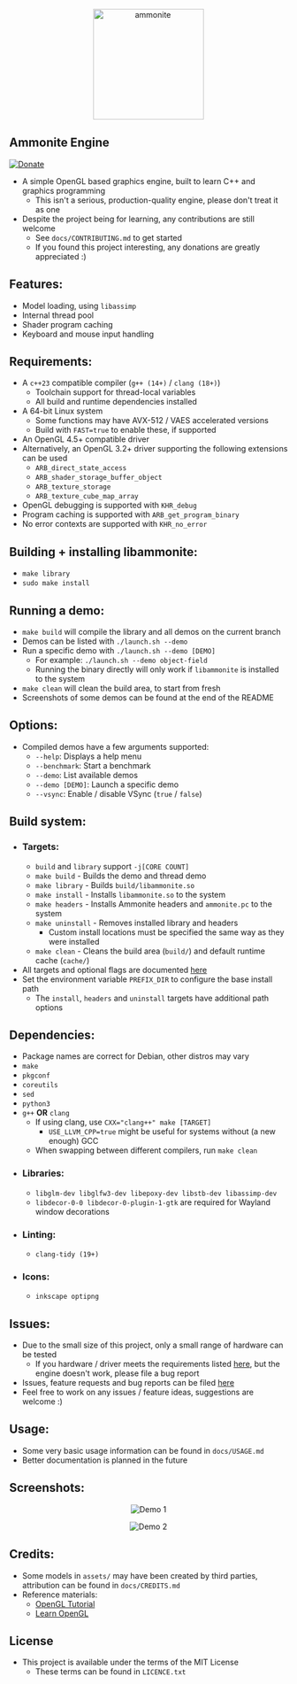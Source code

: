 <p align="center">
  <img src="https://github.com/stuarthayhurst/ammonite/raw/master/assets/icons/icon.svg" alt="ammonite" width="200px">
</p>

## Ammonite Engine
[![Donate](https://img.shields.io/badge/Donate-PayPal-green.svg)](https://paypal.me/stuartahayhurst)
  - A simple OpenGL based graphics engine, built to learn C++ and graphics programming
    - This isn't a serious, production-quality engine, please don't treat it as one
  - Despite the project being for learning, any contributions are still welcome
    - See `docs/CONTRIBUTING.md` to get started
    - If you found this project interesting, any donations are greatly appreciated :)

## Features:
  - Model loading, using `libassimp`
  - Internal thread pool
  - Shader program caching
  - Keyboard and mouse input handling

## Requirements:
  - A `c++23` compatible compiler (`g++ (14+)` / `clang (18+)`)
    - Toolchain support for thread-local variables
    - All build and runtime dependencies installed
  - A 64-bit Linux system
    - Some functions may have AVX-512 / VAES accelerated versions
    - Build with `FAST=true` to enable these, if supported
  - An OpenGL 4.5+ compatible driver
  - Alternatively, an OpenGL 3.2+ driver supporting the following extensions can be used
    - `ARB_direct_state_access`
    - `ARB_shader_storage_buffer_object`
    - `ARB_texture_storage`
    - `ARB_texture_cube_map_array`
  - OpenGL debugging is supported with `KHR_debug`
  - Program caching is supported with `ARB_get_program_binary`
  - No error contexts are supported with `KHR_no_error`

## Building + installing libammonite:
  - `make library`
  - `sudo make install`

## Running a demo:
  - `make build` will compile the library and all demos on the current branch
  - Demos can be listed with `./launch.sh --demo`
  - Run a specific demo with `./launch.sh --demo [DEMO]`
    - For example: `./launch.sh --demo object-field`
    - Running the binary directly will only work if `libammonite` is installed to the system
  - `make clean` will clean the build area, to start from fresh
  - Screenshots of some demos can be found at the end of the README

## Options:
  - Compiled demos have a few arguments supported:
    - `--help`: Displays a help menu
    - `--benchmark`: Start a benchmark
    - `--demo`: List available demos
    - `--demo [DEMO]`: Launch a specific demo
    - `--vsync`: Enable / disable VSync (`true` / `false`)

## Build system:
  - ### Targets:
    - `build` and `library` support `-j[CORE COUNT]`
    - `make build` - Builds the demo and thread demo
    - `make library` - Builds `build/libammonite.so`
    - `make install` - Installs `libammonite.so` to the system
    - `make headers` - Installs Ammonite headers and `ammonite.pc` to the system
    - `make uninstall` - Removes installed library and headers
      - Custom install locations must be specified the same way as they were installed
    - `make clean` - Cleans the build area (`build/`) and default runtime cache (`cache/`)
  - All targets and optional flags are documented [here](docs/CONTRIBUTING.md#build-system)
  - Set the environment variable `PREFIX_DIR` to configure the base install path
    - The `install`, `headers` and `uninstall` targets have additional path options

## Dependencies:
  - Package names are correct for Debian, other distros may vary
  - `make`
  - `pkgconf`
  - `coreutils`
  - `sed`
  - `python3`
  - `g++` **OR** `clang`
    - If using clang, use `CXX="clang++" make [TARGET]`
      - `USE_LLVM_CPP=true` might be useful for systems without (a new enough) GCC
    - When swapping between different compilers, run `make clean`
  - ### Libraries:
    - `libglm-dev libglfw3-dev libepoxy-dev libstb-dev libassimp-dev`
    - `libdecor-0-0 libdecor-0-plugin-1-gtk` are required for Wayland window decorations
  - ### Linting:
    - `clang-tidy (19+)`
  - ### Icons:
    - `inkscape optipng`

## Issues:
  - Due to the small size of this project, only a small range of hardware can be tested
    - If you hardware / driver meets the requirements listed [here](#requirements), but the engine doesn't work, please file a bug report
  - Issues, feature requests and bug reports can be filed [here](https://github.com/stuarthayhurst/ammonite/issues)
  - Feel free to work on any issues / feature ideas, suggestions are welcome :)

## Usage:
  - Some very basic usage information can be found in `docs/USAGE.md`
  - Better documentation is planned in the future

## Screenshots:
<p align="center">
  <img src="https://github.com/stuarthayhurst/ammonite/raw/master/docs/demo-1.png" alt="Demo 1">
</p>
<p align="center">
  <img src="https://github.com/stuarthayhurst/ammonite/raw/master/docs/demo-2.png" alt="Demo 2">
</p>

## Credits:
 - Some models in `assets/` may have been created by third parties, attribution can be found in `docs/CREDITS.md`
 - Reference materials:
   - [OpenGL Tutorial](https://www.opengl-tutorial.org/)
   - [Learn OpenGL](https://learnopengl.com/Introduction)

## License
  - This project is available under the terms of the MIT License
    - These terms can be found in `LICENCE.txt`
